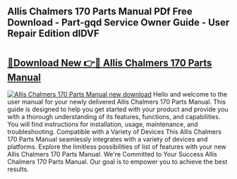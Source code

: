 ## Allis Chalmers 170 Parts Manual PDf Free Download - Part-gqd Service Owner Guide - User Repair Edition dIDVF

# <h2><a href="http://bc96034.oget.top/?id=Allis+Chalmers+170+Parts+Manual">🔗Download New 👉🔴 Allis Chalmers 170 Parts Manual</a></h2>

[![Allis Chalmers 170 Parts Manual new download](https://i.imgur.com/5g1atiW.png)](http://bc96034.oget.top/?id=Allis+Chalmers+170+Parts+Manual)
Hello and welcome to the user manual for your newly delivered Allis Chalmers 170 Parts Manual. This guide is designed to help you get started with your product and provide you with a thorough understanding of its features, functions, and capabilities. You will find instructions for installation, usage, maintenance, and troubleshooting. Compatible with a Variety of Devices This Allis Chalmers 170 Parts Manual seamlessly integrates with a variety of devices and platforms. Explore the limitless possibilities of list of features with your new Allis Chalmers 170 Parts Manual. We're Committed to Your Success Allis Chalmers 170 Parts Manual. Our goal is to empower you to achieve the best results.
